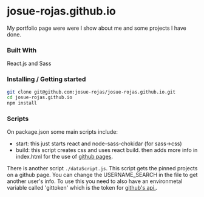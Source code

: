 # josue-rojas.github.io
My portfolio page were were I show about me and some projects I have done.

### Built With
React.js and Sass

### Installing / Getting started

```bash
git clone git@github.com:josue-rojas/josue-rojas.github.io.git
cd josue-rojas.github.io
npm install
```

### Scripts
On package.json some main scripts include:
- start: this just starts react and node-sass-chokidar (for sass->css)
- build: this script creates css and uses react build. then adds more info in index.html for the use of [github pages](https://pages.github.com).

There is another script `./dataScript.js`. This script gets the pinned projects on a github page. You can change the USERNAME_SEARCH in the file to get another user's info. To use this you need to also have an environmetal variable called 'gittoken' which is the token for [github's api.](https://help.github.com/articles/creating-a-personal-access-token-for-the-command-line/).
